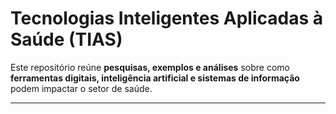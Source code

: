 
# Tecnologias Inteligentes Aplicadas à Saúde (TIAS)

Este repositório reúne **pesquisas, exemplos e análises** sobre como **ferramentas digitais, inteligência artificial e sistemas de informação** podem impactar o setor de saúde.

---



